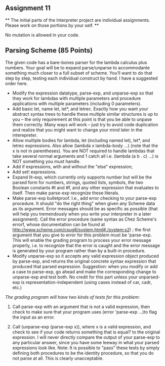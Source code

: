 ## Assignment 11

** The initial parts of the Interpreter project are individual assignments. Please work on those portions by your self. **

No mutation is allowed in your code.

## Parsing Scheme (85 Points)

The given code has a bare-bones parser for the lambda calculus plus numbers.  Your goal will be to expand parse/unparse to accommodante something much closer to a full subset of scheme.  You’ll want to do that step by step, testing each individual construct by hand.  I have a suggested order here.

- Modify the expression datatype, parse-exp, and unparse-exp so that they work for lambdas with multiple parameters and procedure applications with multiple parameters (including 0 parameters).
- Add basic let, name let, let*, and letrec.  Exactly how you want your abstract syntax trees to handle these multiple similar structures is up to you – the only requirement at this point is that you be able to unpase them correctly.  Many ways will work – just try to avoid code duplication and realize that you might want to change your mind later in the interepreter.
- Allow multiple bodies for lambda, let (including named let), let*,
  and letrec expressions. Also allow (lambda x lambda-body …) (note
  that the x is not in parentheses).  You are NOT required to handle
  lambdas that take several normal arguments and 1 catch all
  i.e. (lambda (a b . c) ...) is NOT something you must handle.
- Add if expressions, with and without the "else" expression;
- Add set! expressions.  
- Expand lit-exp, which currently only supports number but will be the parsed form for numbers, strings, quoted lists, symbols, the two Boolean constants #t and #f, and any other expression that evaluates to itself.   Then make parse-exp recognize these literals. 
- Make parse-exp bulletproof. I.e., add error checking to your parse-exp procedure. It should "do the right thing" when given any Scheme data as its argument. Error messages should be as specific as possible (that will help you tremendously when you write your interpreter in a later assignment). Call the error procedure (same syntax as Chez Scheme's errorf, whose documentation can be found at http://www.scheme.com/csug8/system.html#./system:s2) ; the first argument that you give to error for this problem must be 'parse-exp. This will enable the grading program to process your error message properly, i.e. to recognize that the error is caught and the error message is generated by your program rather than by a built-in procedure. 
- Modify unparse-exp so it accepts any valid expression object produced by parse-exp, and returns the original concrete syntax expression that produced that parsed expression.   Suggestion:  when you modify or add a case to parse-exp, go ahead and make the corresponding change to unparse-exp and test both.  No credit for this part unless your unparsed-exp is representation-independent (using cases instead of car, cadr, etc.)

*The grading program will have two kinds of tests for this problem:*

1. Call parse-exp with an argument that is not a valid expression, then check to make sure that your program uses (error 'parse-exp …)to flag the input as an error.

2. Call (unparse-exp (parse-exp x)), where x is a valid expression, and check to see if your  code returns something that is equal? to the original expression. I will never directly compare the output of your parse-exp to any particular answer, since you have some leeway in what your parsed expressions look like. Note: It is possible to "pass" these tests by simply defining both procedures to be the identity procedure, so that you do not parse at all. This is clearly unacceptable.

